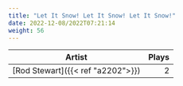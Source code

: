 ```yaml
---
title: "Let It Snow! Let It Snow! Let It Snow!"
date: 2022-12-08/2022T07:21:14
weight: 56
---
```




 Artist | Plays 
----- | -----:
[Rod Stewart]({{< ref "a2202">}}) | 2
